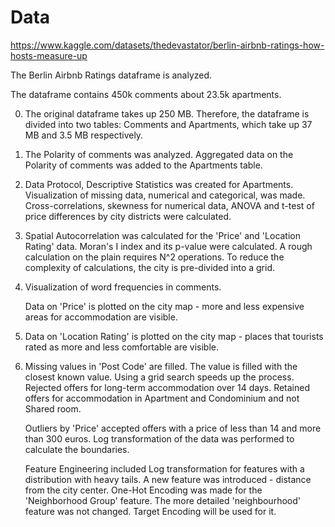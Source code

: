 # Data
https://www.kaggle.com/datasets/thedevastator/berlin-airbnb-ratings-how-hosts-measure-up

The Berlin Airbnb Ratings dataframe is analyzed. 

The dataframe contains 450k comments about 23.5k apartments.

0. The original dataframe takes up 250 MB. Therefore, the dataframe is divided into two tables: Comments and Apartments, which take up 37 MB and 3.5 MB respectively.

1. The Polarity of comments was analyzed. Aggregated data on the Polarity of comments was added to the Apartments table.

2. Data Protocol, Descriptive Statistics was created for Apartments. Visualization of missing data, numerical and categorical, was made. Cross-correlations, skewness for numerical data, ANOVA and t-test of price differences by city districts were calculated.

3. Spatial Autocorrelation was calculated for the 'Price' and 'Location Rating' data. Moran's I index and its p-value were calculated.
A rough calculation on the plain requires N^2 operations. To reduce the complexity of calculations, the city is pre-divided into a grid.

4. Visualization of word frequencies in comments.

    Data on 'Price' is plotted on the city map - more and less expensive areas for accommodation are visible.

5. Data on 'Location Rating' is plotted on the city map - places that tourists rated as more and less comfortable are visible.

6. Missing values ​​in 'Post Code' are filled. The value is filled with the closest known value. Using a grid search speeds up the process.
Rejected offers for long-term accommodation over 14 days. Retained offers for accommodation in Apartment and Condominium and not Shared room.

    Outliers by 'Price' accepted offers with a price of less than 14 and more than 300 euros. Log transformation of the data was performed to calculate the boundaries.

    Feature Engineering included Log transformation for features with a distribution with heavy tails. A new feature was introduced - distance from the city center. One-Hot Encoding was made for the 'Neighborhood Group' feature. The more detailed 'neighbourhood' feature was not changed. Target Encoding will be used for it.
